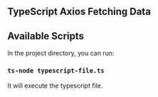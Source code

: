 ## TypeScript Axios Fetching Data

## Available Scripts

In the project directory, you can run:

### `ts-node typescript-file.ts`

It will execute the typescript file.
